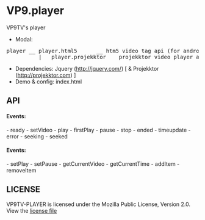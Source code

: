 VP9.player
==========

VP9TV's player

- Modal:
<pre>player __ player.html5      __ htm5 video tag api (for android mobile)
          |__ player.projekktor __ projekktor video player api (for destop version)</pre>
- Dependencies: Jquery (http://jquery.com/) [ & Projekktor (http://projekktor.com) ]
- Demo & config: index.html

<h2>API</h2>
<h4>Events:</h4>
- ready
- setVideo
- play
- firstPlay
- pause
- stop
- ended
- timeupdate
- error
- seeking
- seeked

<h4>Events:</h4>
- setPlay
- setPause
- getCurrentVideo
- getCurrentTime
- addItem
- removeItem

<h2>LICENSE</h2>
VP9TV-PLAYER is licensed under the Mozilla Public License, Version 2.0. View the <a href="https://github.com/maxinminax/VP9.player/blob/master/LICENSE">license file</a>
